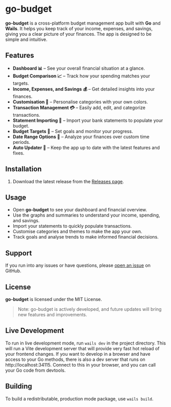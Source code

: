 # go-budget

**go-budget** is a cross-platform budget management app built with **Go** and **Wails**. It helps you keep track of your income, expenses, and savings, giving you a clear picture of your finances. The app is designed to be simple and intuitive.

## Features

- **Dashboard 📊** – See your overall financial situation at a glance.  
- **Budget Comparison 📈** – Track how your spending matches your targets.  
- **Income, Expenses, and Savings 💰** – Get detailed insights into your finances.  
- **Customisation 🎨** – Personalise categories with your own colors.  
- **Transaction Management 💳** – Easily add, edit, and categorize transactions.  
- **Statement Importing 📄** – Import your bank statements to populate your budget.  
- **Budget Targets 🎯** – Set goals and monitor your progress.  
- **Date Range Options 📅** – Analyze your finances over custom time periods.  
- **Auto Updater 🔄** – Keep the app up to date with the latest features and fixes.  

## Installation

1. Download the latest release from the [Releases page](#).  

## Usage

- Open **go-budget** to see your dashboard and financial overview.  
- Use the graphs and summaries to understand your income, spending, and savings.  
- Import your statements to quickly populate transactions.  
- Customise categories and themes to make the app your own.  
- Track goals and analyse trends to make informed financial decisions.  

## Support

If you run into any issues or have questions, please [open an issue](https://github.com/lucassarten/go-budget/issues) on GitHub.  

## License

**go-budget** is licensed under the MIT License.  

> Note: go-budget is actively developed, and future updates will bring new features and improvements.

## Live Development

To run in live development mode, run `wails dev` in the project directory. This will run a Vite development
server that will provide very fast hot reload of your frontend changes. If you want to develop in a browser
and have access to your Go methods, there is also a dev server that runs on http://localhost:34115. Connect
to this in your browser, and you can call your Go code from devtools.

## Building

To build a redistributable, production mode package, use `wails build`.
